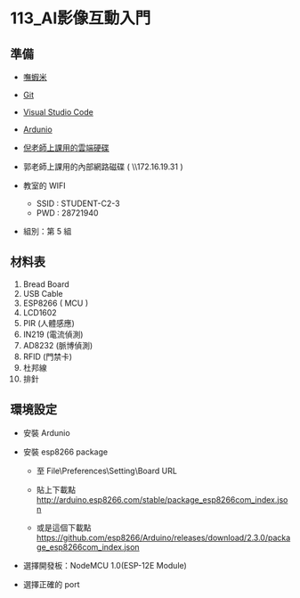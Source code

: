 # 113_AI影像互動入門

## 準備

- [嘸蝦米](https://boshiamy.com/)

- [Git](https://git-scm.com/)

- [Visual Studio Code](https://code.visualstudio.com/)

- [Ardunio](https://support.arduino.cc/hc/en-us/articles/360019833020-Download-and-install-Arduino-IDE)

- [倪老師上課用的雲端硬碟](https://drive.google.com/drive/folders/1KgtU5GrxqSX69DrHz9Hf0e90lH7osqnu?usp=drive_link)

- 郭老師上課用的內部網路磁碟 ( \\\\172.16.19.31 )

- 教室的 WIFI
  - SSID : STUDENT-C2-3
  - PWD : 28721940

- 組別：第 5 組

## 材料表

1. Bread Board
1. USB Cable
1. ESP8266 ( MCU )
1. LCD1602
1. PIR (人體感應)
1. IN219 (電流偵測)
1. AD8232 (脈博偵測)
1. RFID (門禁卡)
1. 杜邦線
1. 排針

## 環境設定

- 安裝 Ardunio
- 安裝 esp8266 package
  - 至 File\\Preferences\\Setting\\Board URL
  - 貼上下載點 http://arduino.esp8266.com/stable/package_esp8266com_index.json

  - 或是這個下載點 https://github.com/esp8266/Arduino/releases/download/2.3.0/package_esp8266com_index.json

- 選擇開發板：NodeMCU 1.0(ESP-12E Module)
- 選擇正確的 port

